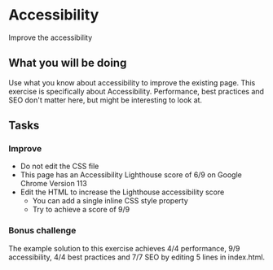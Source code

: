 # Accessibility

Improve the accessibility

## What you will be doing

Use what you know about accessibility to improve the existing page. This exercise is specifically about Accessibility. Performance, best practices and SEO don't matter here, but might be interesting to look at.

## Tasks

### Improve

- Do not edit the CSS file
- This page has an Accessibility Lighthouse score of 6/9 on Google Chrome Version 113
- Edit the HTML to increase the Lighthouse accessibility score
    - You can add a single inline CSS style property
    - Try to achieve a score of 9/9

### Bonus challenge

The example solution to this exercise achieves 4/4 performance, 9/9 accessibility, 4/4 best practices and 7/7 SEO by editing 5 lines in index.html.
